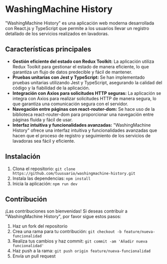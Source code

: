 # WashingMachine History

"WashingMachine History" es una aplicación web moderna desarrollada con React.js y TypeScript que permite a los usuarios llevar un registro detallado de los servicios realizados en lavadoras.

## Características principales

- **Gestión eficiente del estado con Redux Toolkit:** La aplicación utiliza Redux Toolkit para gestionar el estado de manera eficiente, lo que garantiza un flujo de datos predecible y fácil de mantener.
- **Pruebas unitarias con Jest y TypeScript:** Se han implementado pruebas unitarias utilizando Jest y TypeScript, asegurando la calidad del código y la fiabilidad de la aplicación.
- **Integración con Axios para solicitudes HTTP seguras:** La aplicación se integra con Axios para realizar solicitudes HTTP de manera segura, lo que garantiza una comunicación segura con el servidor.
- **Navegación entre páginas con react-router-dom:** Se hace uso de la biblioteca react-router-dom para proporcionar una navegación entre páginas fluida y fácil de usar.
- **Interfaz intuitiva y funcionalidades avanzadas:** "WashingMachine History" ofrece una interfaz intuitiva y funcionalidades avanzadas que hacen que el proceso de registro y seguimiento de los servicios de lavadoras sea fácil y eficiente.

## Instalación

1. Clona el repositorio: `git clone https://github.com/tuusuario/washingmachine-history.git`
2. Instala las dependencias: `npm install`
3. Inicia la aplicación: `npm run dev`

## Contribución

¡Las contribuciones son bienvenidas! Si deseas contribuir a "WashingMachine History", por favor sigue estos pasos:
1. Haz un fork del repositorio
2. Crea una rama para tu contribución: `git checkout -b feature/nueva-funcionalidad`
3. Realiza tus cambios y haz commit: `git commit -am 'Añadir nueva funcionalidad'`
4. Haz push a la rama: `git push origin feature/nueva-funcionalidad`
5. Envía un pull request


